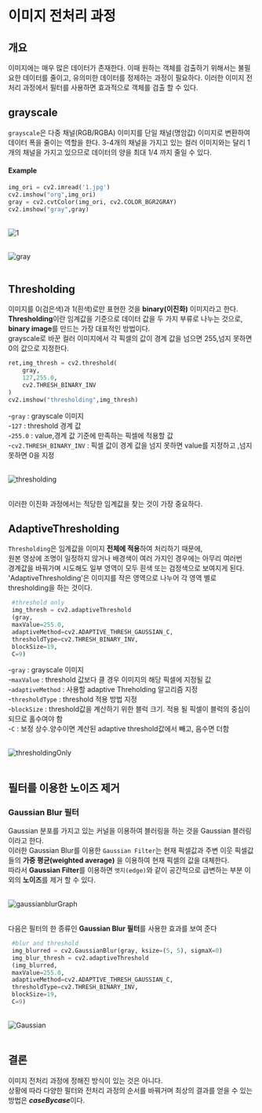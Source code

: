 # 이미지 전처리 과정

## 개요

이미지에는 매우 많은 데이터가 존재한다.
이때 원하는 객체를 검출하기 위해서는 불필요한 데이터를 줄이고,
유의미한 데이터를 정제하는 과정이 필요하다.
이러한 이미지 전처리 과정에서 필터를 사용하면 효과적으로 객체를 검출 할 수 있다.

## grayscale   

`grayscale`은 다중 채널(RGB/RGBA) 이미지를 단일 채널(명암값) 이미지로 변환하여
데이터 폭을 줄이는 역할을 한다.
3-4개의 채널을 가지고 있는 컬러 이미지와는 달리 1개의 채널을 가지고 있으므로
데이터의 양을 최대 1/4 까지 줄일 수 있다.

#### Example
```python
img_ori = cv2.imread('1.jpg')
cv2.imshow("org",img_ori)
gray = cv2.cvtColor(img_ori, cv2.COLOR_BGR2GRAY)
cv2.imshow("gray",gray)
```
<br>![1](https://user-images.githubusercontent.com/43839951/78467561-eade2880-7748-11ea-9d2e-028ab843b9dd.jpg)<br>

<br>![gray](https://user-images.githubusercontent.com/43839951/78553294-f5311d00-7843-11ea-95a1-b25881264a0e.JPG)<br><br>


## Thresholding   
이미지를 0(검은색)과 1(흰색)로만 표현한 것을 **binary(이진화)** 이미지라고 한다.   
**Thresholding**이란 임계값을 기준으로 데이터 값을 두 가지 부류로 나누는 것으로,    
**binary image**를 만드는 가장 대표적인 방법이다.   
grayscale로 바꾼 컬러 이미지에서 각 픽셀의 값이 경계 값을 넘으면 255,넘지 못하면 0의 값으로 지정한다.   

```python
ret,img_thresh = cv2.threshold(
    gray,
    127,255.0,
    cv2.THRESH_BINARY_INV
)
cv2.imshow("thresholding",img_thresh)
```
-`gray` : grayscale 이미지  
-`127` : threshold 경계 값   
-`255.0` : value,경계 값 기준에 만족하는 픽셀에 적용할 값   
-`cv2.THRESH_BINARY_INV` : 픽셀 값이 경계 값을 넘지 못하면 value를 지정하고 ,넘지 못하면 0을 지정   

<br>![thresholding](https://user-images.githubusercontent.com/43839951/78467590-2547c580-7749-11ea-9e3b-5989f33957c6.JPG)<br><br>

이러한 이진화 과정에서는 적당한 임계값을 찾는 것이 가장 중요하다.<br>

## AdaptiveThresholding

`Thresholding`은 임계값을 이미지 **전체에 적용**하여 처리하기 때문에,   
원본 영상에 조명이 일정하지 않거나 배경색이 여러 가지인 경우에는 아무리 여러번    
경계값을 바꿔가며 시도해도 일부 영역이 모두 흰색 또는 검정색으로 보여지게 된다.   
'AdaptiveThresholding'은 이미지를 작은 영역으로 나누어 각 영역 별로 thresholding을 하는 것이다.   

```python
 #threshold only
 img_thresh = cv2.adaptiveThreshold
 (gray,
 maxValue=255.0,
 adaptiveMethod=cv2.ADAPTIVE_THRESH_GAUSSIAN_C,
 thresholdType=cv2.THRESH_BINARY_INV, 
 blockSize=19,
 C=9)
```
-`gray` : grayscale 이미지    
-`maxValue` : threshold 값보다 클 경우 이미지의 해당 픽셀에 지정될 값   
-`adaptiveMethod` : 사용할 adaptive Threholding 알고리즘 지정   
-`thresholdType` : threshold 적용 방법 지정    
-`blockSize` : threshold값을 계산하기 위한 블럭 크기. 적용 될 픽셀이 블럭의 중심이 되므로 홀수여야 함   
-`C` : 보정 상수.양수이면 계산된 adaptive threshold값에서 빼고, 음수면 더함   

<br>![thresholdingOnly](https://user-images.githubusercontent.com/43839951/78467594-2ed12d80-7749-11ea-909f-dcf9c6c977bc.JPG)<br><br>

## **필터를 이용한 노이즈 제거**

### Gaussian Blur 필터   

Gaussian 분포를 가지고 있는 커널을 이용하여 블러링을 하는 것을 Gaussian 블러링이라고 한다.   
이러한 Gaussian Blur를 이용한 `Gaussian Filter`는 현재 픽셀값과 주변 이웃 픽셀값들의 **가중 평균(weighted average)**
을 이용하여 현재 픽셀의 값을 대체한다.    
따라서 **Gaussian Filter**를 이용하면 `엣지(edge)`와 같이 공간적으로 급변하는 부분 이외의 **노이즈**를 제거 할 수 있다.   

<br>![gaussianblurGraph](https://user-images.githubusercontent.com/43839951/78467745-ad7a9a80-774a-11ea-8d8d-4fa7da24b791.JPG)<br><br>


다음은 필터의 한 종류인 **Gaussian Blur 필터**를 사용한 효과를 보여 준다

```python
 #blur and threshold
 img_blurred = cv2.GaussianBlur(gray, ksize=(5, 5), sigmaX=0)
 img_blur_thresh = cv2.adaptiveThreshold
 (img_blurred,
 maxValue=255.0,
 adaptiveMethod=cv2.ADAPTIVE_THRESH_GAUSSIAN_C,
 thresholdType=cv2.THRESH_BINARY_INV,
 blockSize=19,
 C=9)
```
<br>![Gaussian](https://user-images.githubusercontent.com/43839951/78467606-3bee1c80-7749-11ea-93bc-29a93b7327cb.JPG)<br><br>


## 결론

이미지 전처리 과정에 정해진 방식이 있는 것은 아니다.   
상황에 따라 다양한 필터와 전처리 과정의 순서를 바꿔거며 최상의 결과를 얻을 수 있는   
방법은 ***caseBycase***이다.
